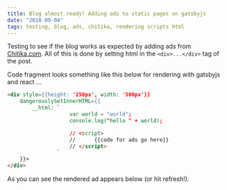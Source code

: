 ```yaml
---
title: Blog almost ready! Adding ads to static pages on gatsbyjs
date: "2018-09-04"
tags: testing, blog, ads, chitika, rendering scripts html
---
```


Testing to see if the blog works as expected by adding ads from <a href="https://chitika.com">Chitika.com</a>. All of this is done by setting html in the `<div>...</div>` tag of the post.

Code fragment looks something like this below for rendering with gatsbyjs and react ...

```html
<div style={{height: '250px', width: '500px'}} 
    dangerouslySetInnerHTML={{
        __html: `   
                    var world = "world";
                    console.log("hello " + world);

                    // <script>
                    //      {{code for ads go here}}
                    // </script>
                `
    }}>
</div>
```

As you can see the rendered ad appears below (or hit refresh!).

<br/><br/>
<!-- add placed below -->
<div style="height: 250px; weight:550px;">
    <script type="text/javascript">
        ( function() {
        if (window.CHITIKA === undefined) { window.CHITIKA = { 'units' : [] }; };
        var unit = {"calltype":"async[2]","publisher":"akarnawat","width":550,"height":250,"sid":"Chitika Default"};
        var placement_id = window.CHITIKA.units.length;
        window.CHITIKA.units.push(unit);
        document.write('<div id="chitikaAdBlock-' + placement_id + '"></div>');
        }());
    </script>
    <script type="text/javascript" src="//cdn.chitika.net/getads.js" async></script>
</div>